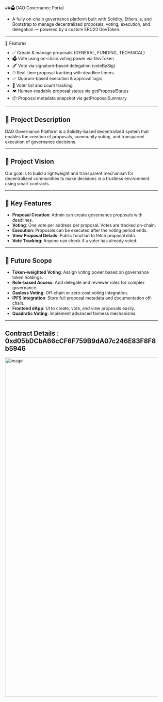 ##🗳️ DAO Governance Portal

- A fully on-chain governance platform built with Solidity, Ethers.js, and Bootstrap to manage decentralized proposals, voting, execution, and delegation — powered by a custom ERC20 GovToken.

---

🚀 Features
- ✅ Create & manage proposals (GENERAL, FUNDING, TECHNICAL)
- 🗳 Vote using on-chain voting power via GovToken
- 🖋 Vote via signature-based delegation (voteBySig)
- ⏱ Real-time proposal tracking with deadline timers
- 📈 Quorum-based execution & approval logic
- 👥 Voter list and count tracking
- 👁 Human-readable proposal status via getProposalStatus
- 📦 Proposal metadata snapshot via getProposalSummary

---

## 📖 Project Description

DAO Governance Platform is a Solidity-based decentralized system that enables the creation of proposals, community voting, and transparent execution of governance decisions.

---

## 🌟 Project Vision

Our goal is to build a lightweight and transparent mechanism for decentralized communities to make decisions in a trustless environment using smart contracts.

---

## 🚀 Key Features

- **Proposal Creation**: Admin can create governance proposals with deadlines.
- **Voting**: One vote per address per proposal. Votes are tracked on-chain.
- **Execution**: Proposals can be executed after the voting period ends.
- **View Proposal Details**: Public function to fetch proposal data.
- **Vote Tracking**: Anyone can check if a voter has already voted.

---

## 🔮 Future Scope

- **Token-weighted Voting**: Assign voting power based on governance token holdings.
- **Role-based Access**: Add delegate and reviewer roles for complex governance.
- **Gasless Voting**: Off-chain or zero-cost voting integration.
- **IPFS Integration**: Store full proposal metadata and documentation off-chain.
- **Frontend dApp**: UI to create, vote, and view proposals easily.
- **Quadratic Voting**: Implement advanced fairness mechanisms.

---

## Contract Details : 0xd05bDCbA66cCF6F759B9dA07c246E83F8F8b5946
<img width="1119" alt="image" src="https://github.com/user-attachments/assets/5a995553-3ca1-41c2-bac2-5a5e6854d6de" />



